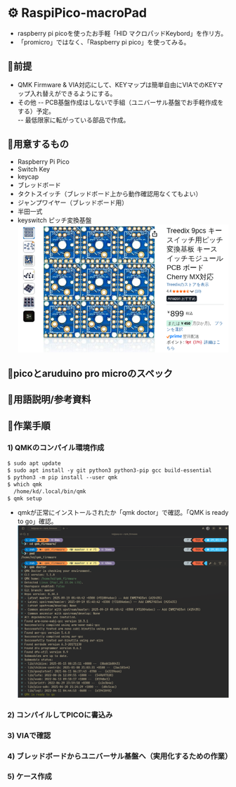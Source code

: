 # ⚙ RaspiPico-macroPad
- raspberry pi picoを使ったお手軽「HID マクロパッドKeybord」を作リ方。
- 「promicro」ではなく、「Raspberry pi pico」を使ってみる。

## 🔴前提  
- QMK Firmware & VIA対応にして、KEYマップは簡単自由にVIAでのKEYマップ入れ替えができるようにする。  
- その他
-- PCB基盤作成はしないで手組（ユニバーサル基盤でお手軽作成をする）予定。<br>
-- 最低限家に転がっている部品で作成。<br>

## 🔴用意するもの
- Raspberry Pi Pico<br>
- Switch Key<br> 
- keycap<br>
- ブレッドボード<br>
- タクトスイッチ（ブレッドボード上から動作確認用なくてもよい）
- ジャンプワイヤー（ブレッドボード用）
- 半田一式
- keyswitch ピッチ変換基盤<br>
  ![image](./images/image2.png)
  


## 🔴picoとaruduino pro microのスペック

## 🔴用語説明/参考資料


## 🔴作業手順
### 1) QMKのコンパイル環境作成
  ```bash🐚
  $ sudo apt update
  $ sudo apt install -y git python3 python3-pip gcc build-essential
  $ python3 -m pip install --user qmk
  $ which qmk
    /home/kd/.local/bin/qmk
  $ qmk setup
  ```
  
- qmkが正常にインストールされたか「qmk doctor」で確認。「QMK is ready to go」確認。
  ![アプリのスクリーンショット](./images/image1.png)  


### 2) コンパイルしてPICOに書込み
### 3) VIAで確認
### 4) ブレッドボードからユニバーサル基盤へ（実用化するための作業）
### 5) ケース作成



